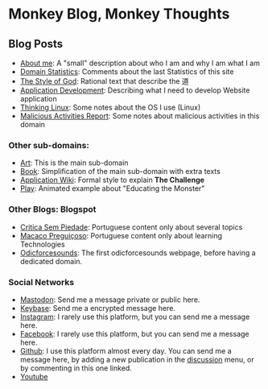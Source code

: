 # Monkey Blog, Monkey Thoughts

## Blog Posts
- [About me](./about_me.md): A "small" description about who I am and why I am what I am
- [Domain Statistics](./domain_statistics.md): Comments about the last Statistics of this site
- [The Style of God](./style_of_god.md): Rational text that describe the 道 
- [Application Development](./app_dev.md): Describing what I need to develop Website application
- [Thinking Linux](./think_linux.md): Some notes about the OS I use (Linux)
- [Malicious Activities Report](./mar.md): Some notes about malicious activities in this domain

### Other sub-domains: 

- [Art](https://art.odicforcesounds.com): This is the main sub-domain 
- [Book](https://book.odicforcesounds.com): Simplification of the main sub-domain with extra texts
- [Application Wiki](https://wiki.odicforcesounds.com): Formal style to explain **The Challenge**
- [Play](https://play.odicforcesounds.com): Animated example about "Educating the Monster"

### Other Blogs: Blogspot

- [Critica Sem Piedade](https://criticasempiedade.blogspot.com): Portuguese content only about several topics
- [Macaco Preguiçoso](https://macacopreguicoso.blogspot.com): Portuguese content only about learning Technologies
- [Odicforcesounds](https://odicforcesounds.blogspot.com): The first odicforcesounds webpage, before having a dedicated domain. 

### Social Networks

- [Mastodon](https://mstdn.business/@SunWukong): Send me a message private or public here. 
- [Keybase](https://keybase.io/Path_of_Shields): Send me a encrypted message here.
- [Instagram](https://instagram.com/Rakzhodekams): I rarely use this platform, but you can send me a message here.
- [Facebook](https://facebook.com/odicforcesounds): I rarely use this platform, but you can send me a message here. 
- [Github](https://github.com/odicforcesounds): I use this platform almost every day. You can send me a message here, by adding a new publication in the [discussion](https://github.com/orgs/odicforcesounds/discussions/1) menu, or by commenting in this one linked.
- [Youtube](https://www.youtube.com/@odicforcesounds/)
